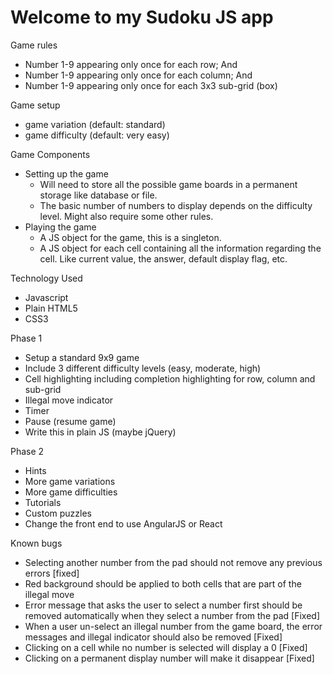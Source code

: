 # Welcome to my Sudoku JS app

Game rules

- Number 1-9 appearing only once for each row; And
- Number 1-9 appearing only once for each column; And
- Number 1-9 appearing only once for each 3x3 sub-grid (box)

Game setup

- game variation (default: standard)
- game difficulty (default: very easy)

Game Components

- Setting up the game
	- Will need to store all the possible game boards in a permanent storage like database or file.
	- The basic number of numbers to display depends on the difficulty level. Might also require some other rules.
- Playing the game
	- A JS object for the game, this is a singleton.
	- A JS object for each cell containing all the information regarding the cell. Like current value, the answer, default display flag, etc.

Technology Used

- Javascript
- Plain HTML5
- CSS3

Phase 1

- Setup a standard 9x9 game
- Include 3 different difficulty levels (easy, moderate, high)
- Cell highlighting including completion highlighting for row, column and sub-grid
- Illegal move indicator
- Timer
- Pause (resume game)
- Write this in plain JS (maybe jQuery)

Phase 2

- Hints
- More game variations
- More game difficulties
- Tutorials
- Custom puzzles
- Change the front end to use AngularJS or React

Known bugs

- Selecting another number from the pad should not remove any previous errors [fixed]
- Red background should be applied to both cells that are part of the illegal move
- Error message that asks the user to select a number first should be removed automatically when they select a number from the pad [Fixed]
- When a user un-select an illegal number from the game board, the error messages and illegal indicator should also be removed [Fixed]
- Clicking on a cell while no number is selected will display a 0 [Fixed]
- Clicking on a permanent display number will make it disappear [Fixed]

